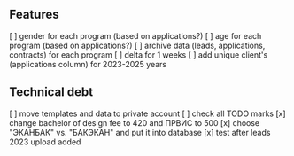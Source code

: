 ## Features
[ ] gender for each program (based on applications?)
[ ] age for each program (based on applications?)
[ ] archive data (leads, applications, contracts) for each program
[ ] delta for 1 weeks
[ ] add unique client's (applications column) for 2023-2025 years

## Technical debt
[ ] move templates and data to private account
[ ] check all TODO marks
[x] change bachelor of design fee to 420 and ПРВИС to 500
[x] choose "ЭКАНБАК" vs. "БАКЭКАН" and put it into database
[x] test after leads 2023 upload added

